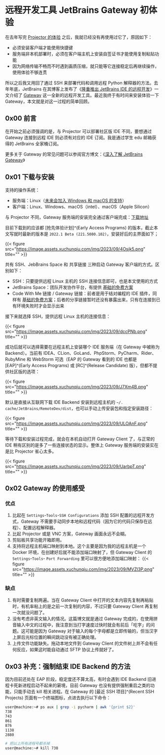 # 远程开发工具 JetBrains Gateway 初体验


在去年写完 [Projector 的体验](https://xuchunqiu.me/jetbrains-projector-first-experiences/) 之后，我就已经没有再使用过它了，原因如下：

- 必须安装客户端才能使用快捷键
- 服务端非本机部署时，必须在客户端主机上安装自签证书才能使用复制粘贴功能
- 因为网络传输不畅而不时遇到画质压缩，就只能等它连接稳定后再继续操作，使用体验不够连贯

所以之后我又用回了通过 SSH 来部署代码和调用远程 Python 解释器的方法。去年年底，JetBrains 在其博客上发布了《[隆重推出 JetBrains IDE 的远程开发](https://blog.jetbrains.com/zh-hans/blog/2021/11/29/introducing-remote-development-for-jetbrains-ides/)》一文介绍了 [Gateway](https://www.jetbrains.com/zh-cn/remote-development/gateway/) 这一全新的远程开发工具。最近我终于有时间来安装体验一下 Gateway，本文就是对这一过程的简单回顾。

## 0x00 前言

在开始之前必须强调的是，与 Projector 可以部署社区版 IDE 不同，要想通过 Gateway 连接到远程 IDE 则必须有对应的 IDE 订阅。我是通过学生 edu 邮箱获得的 JetBrains 全家桶订阅。

更多关于 Gateway 的常见问题可以参阅官方博文：《[深入了解 JetBrains Gateway](https://blog.jetbrains.com/zh-hans/blog/2021/12/03/dive-into-jetbrains-gateway/#%E5%B8%B8%E8%A7%81%E9%97%AE%E9%A2%98%E8%A7%A3%E7%AD%94)》

## 0x01 下载与安装

支持的操作系统：

- 服务端：Linux（[未来会加入 Windows 和 macOS 的支持](https://blog.jetbrains.com/zh-hans/blog/2021/12/03/dive-into-jetbrains-gateway/#:~:text=%E6%88%91%E4%BB%AC%E5%B0%86%E5%9C%A8%E6%9C%AA%E6%9D%A5%E6%B7%BB%E5%8A%A0%E5%AF%B9%20Windows%20%E5%92%8C%20macOS%20%E6%9C%8D%E5%8A%A1%E5%99%A8%E7%9A%84%E6%94%AF%E6%8C%81)）
- 客户端：Linux、Windows、macOS（intel）、macOS（Apple Silicon）

与 Projector 不同，Gateway 服务端的安装完全通过客户端完成：[下载地址](https://www.jetbrains.com/zh-cn/remote-development/gateway/)

目前下载到的应该都 [抢先体验计划]^(Early Access Programs) 的版本，截止本文写就时最新的版本是 `2022.1 Beta (221.5080.102)`，安装好后的主界面如下；

{{< figure src="https://image.assets.xuchunqiu.com/img/2023/09/4Osjk5.png" title="" >}}

共有 SSH、JebBrains Space 和 共享链接 三种启动 Gateway 客户端的方式。区别如下：

- SSH：只要提供远程 Linux 主机的 SSH 连接信息即可，也是本文使用的方式
- JetBrains Space：团队开发协作平台，有提供 [基础的免费方案](https://www.jetbrains.com/space/buy/)
- Code With Me 链接 / Gateway 链接：前者是用于结对编程的 IDE 插件，同样有 [基础的免费方案](https://www.jetbrains.com/zh-cn/code-with-me/buy/#personal)；后者的分享链接暂时还没有暴露出来，只有在连接到已有环境失败时才会显示出来

接下来就选择 SSH，提供远程 Linux 主机的连接信息：

{{< figure src="https://image.assets.xuchunqiu.com/img/2023/09/dccPNb.png" title="" >}}

成功后就可以选择需要在远程主机上安装哪个 IDE 服务端（在 Gateway 中被称为 Backend）。当前有 IDEA、CLion、GoLand、PhpStorm、PyCharm、Rider、RubyMine 和 WebStorm 可选（EAP 的 Gateway 看到的 IDE 也都是 [EAP]^(Early Access Programs) 或 [RC]^(Release Candidate) 版），但都不提供社区版的选项：

{{< figure src="https://image.assets.xuchunqiu.com/img/2023/09/J7Xm4B.png" title="" >}}

默认是直接从互联网下载 IDE Backend 安装到远程主机的 `~/. cache/JetBrains/RemoteDev/dist`，也可以手动上传安装包和指定安装路径：

{{< figure src="https://image.assets.xuchunqiu.com/img/2023/09/ULOAnF.png" title="" >}}

等待下载和安装过程完成，就会在本机自动打开 Gateway Client 了，与正常的 IDE 稍有区别的是多了一些连接状态的显示。整体上 Gateway 服务端的安装实在是比 Projector 省心太多。

{{< figure src="https://image.assets.xuchunqiu.com/img/2023/09/UarbpT.png" title="" >}}

## 0x02 Gateway 的使用感受

### 优点

1. 比起在 `Settings`-`Tools`-`SSH Configurations` 添加 SSH 配置的远程开发方式，Gateway 不需要手动同步本地和远程代码（因为它的代码只保存在远程）、配置远程解释器。
2. 比起 Projector 或是 VNC 方案，Gateway 画面永远不会糊。
3. 剪贴板共享功能开箱即用。
4. 支持将远程主机端口映射到本地。这个主要是因为我的远程主机是一个 Docker 环境，在创建好后就不能添加端口映射了，但 Gateway Client 的 `Settings`-`Tools`- `Port Forwarding` 里可以很方便地添加端口映射：
   {{< figure src="https://image.assets.xuchunqiu.com/img/2023/09/MVZl3P.png" title="" >}}

### 缺点

1. 有时需要复制两遍。当在 Gateway Client 中打开的文本内容先复制再粘贴时，有机率粘上的是之前一次复制的内容，不过只要 Gateway Client 再复制一次就没问题了。
2. 没有考虑非英文输入的情况。这篇博文就是通过 Gateway 完成的，在使用拼音输入中文的过程中，我注意到当打字速度过快时就会有前后「吃字」的问题。这可能是因为 Gateway 对于输入的每个字母都是立即传输的，但当汉字上屏后光标位置的瞬间跳动没有被正确处理。
3. 上传文件功能缺失。拖动本地文件到 Gateway Client 的文件树上并不会有任何反应，如果这时能自动通过 SFTP 协议上传就好了。

## 0x03 补充：强制结束 IDE Backend 的方法

因为目前还处在 EAP 阶段，稳定度还不算太高，有时会遇到 IDE Backend 旧进程卡死新进程启动不起来的窘境，目前 Gateway 也没有提供强制重启之类的功能，只能手动去 kill 相关进程。在 Gateway 的 [最近 SSH 项目]^(Recent SSH Projects) 页面有一个终端图标，点进去执行以下命令：
```bash
user@machine:~# ps aux | grep -i pycharm | awk '{print $2}'
738
743
861
876
1138
2880

# 把以上所有进程号都杀掉
user@machine:~# kill 738

```
